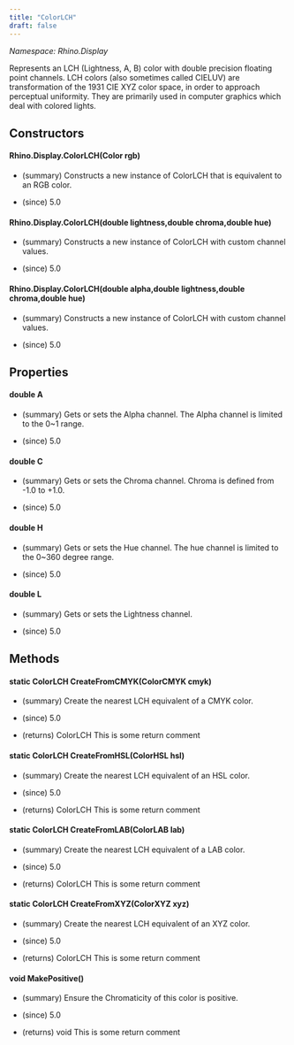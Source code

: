 ```yaml
---
title: "ColorLCH"
draft: false
---
```


*Namespace: Rhino.Display*

   Represents an LCH (Lightness, A, B) color with double precision floating point channels. 
   LCH colors (also sometimes called CIELUV) are transformation of the 1931 CIE XYZ color space, 
   in order to approach perceptual uniformity. They are primarily used in computer graphics which 
   deal with colored lights.
   
## Constructors
#### Rhino.Display.ColorLCH(Color rgb)
- (summary) 
     Constructs a new instance of ColorLCH that is equivalent to an RGB color.
     
- (since) 5.0
#### Rhino.Display.ColorLCH(double lightness,double chroma,double hue)
- (summary) 
     Constructs a new instance of ColorLCH with custom channel values.
     
- (since) 5.0
#### Rhino.Display.ColorLCH(double alpha,double lightness,double chroma,double hue)
- (summary) 
     Constructs a new instance of ColorLCH with custom channel values.
     
- (since) 5.0
## Properties
#### double A
- (summary) 
     Gets or sets the Alpha channel. The Alpha channel is limited to the 0~1 range.
     
- (since) 5.0
#### double C
- (summary) 
     Gets or sets the Chroma channel. Chroma is defined from -1.0 to +1.0.
     
- (since) 5.0
#### double H
- (summary) 
     Gets or sets the Hue channel. The hue channel is limited to the 0~360 degree range.
     
- (since) 5.0
#### double L
- (summary) 
     Gets or sets the Lightness channel.
     
- (since) 5.0
## Methods
#### static ColorLCH CreateFromCMYK(ColorCMYK cmyk)
- (summary) 
     Create the nearest LCH equivalent of a CMYK color.
     
- (since) 5.0
- (returns) ColorLCH This is some return comment
#### static ColorLCH CreateFromHSL(ColorHSL hsl)
- (summary) 
     Create the nearest LCH equivalent of an HSL color.
     
- (since) 5.0
- (returns) ColorLCH This is some return comment
#### static ColorLCH CreateFromLAB(ColorLAB lab)
- (summary) 
     Create the nearest LCH equivalent of a LAB color.
     
- (since) 5.0
- (returns) ColorLCH This is some return comment
#### static ColorLCH CreateFromXYZ(ColorXYZ xyz)
- (summary) 
     Create the nearest LCH equivalent of an XYZ color.
     
- (since) 5.0
- (returns) ColorLCH This is some return comment
#### void MakePositive()
- (summary) 
     Ensure the Chromaticity of this color is positive. 
     
- (since) 5.0
- (returns) void This is some return comment
